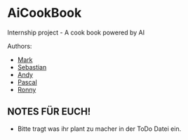 # AiCookBook
Internship project - A cook book powered by AI

Authors:
- [Mark](github.com/marksmrnw)
- [Sebastian](github.com/d22seba)
- [Andy](guthib.com)
- [Pascal](github.com/yujin-san2)
- [Ronny](github.com/ronnypianist)

## NOTES FÜR EUCH!

- Bitte tragt was ihr plant zu macher in der ToDo Datei ein.
